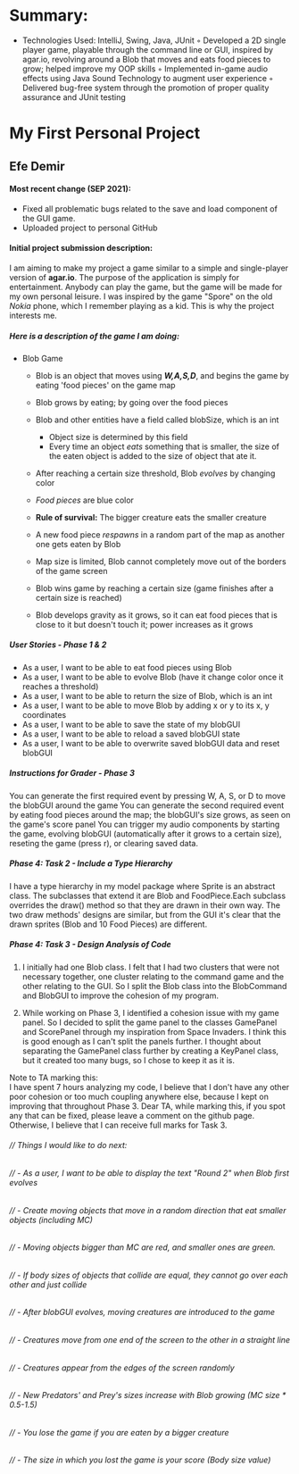 # Summary:
- Technologies Used: IntelliJ, Swing, Java, JUnit
◦ Developed a 2D single player game, playable through the command line or GUI, inspired by agar.io, revolving around a Blob
that moves and eats food pieces to grow; helped improve my OOP skills
◦ Implemented in-game audio effects using Java Sound Technology to augment user experience
◦ Delivered bug-free system through the promotion of proper quality assurance and JUnit testing


# My First Personal Project

## Efe Demir

#### Most recent change (SEP 2021): ####
- Fixed all problematic bugs related to the save and load component of the GUI game.
- Uploaded project to personal GitHub

#### Initial project submission description: ####

I am aiming to make my project a game similar to a simple and single-player version of **agar.io**. The purpose of the 
application is simply for entertainment. Anybody can play the game, but the game will be made for my own personal 
leisure. I was inspired by the game "Spore" on the old *Nokia* phone, which I remember playing as a kid. 
This is why the project interests me.

##### Here is a description of the game I am doing:
-  Blob Game
    - Blob is an object that moves using ***W,A,S,D***, and begins the game by eating 'food pieces' on the game map
    - Blob grows by eating; by going over the food pieces
       
    - Blob and other entities have a field called blobSize, which is an int
        - Object size is determined by this field
        - Every time an object *eats* something that is smaller, the size of the eaten object is added to the size of
          object that ate it.
    - After reaching a certain size threshold, Blob *evolves* by changing color
    - *Food pieces* are blue color
    - **Rule of survival:** The bigger creature eats the smaller creature
    - A new food piece *respawns* in a random part of the map as another one gets eaten by Blob
    - Map size is limited, Blob cannot completely move out of the borders of the game screen
    - Blob wins game by reaching a certain size (game finishes after a certain size is reached)
    - Blob develops gravity as it grows, so it can eat food pieces that is close to it but doesn't touch it; power 
    increases as it grows

    
    
    
##### User Stories - Phase 1 & 2
-  As a user, I want to be able to eat food pieces using Blob
-  As a user, I want to be able to evolve Blob (have it change color once it reaches a threshold)
-  As a user, I want to be able to return the size of Blob, which is an int
-  As a user, I want to be able to move Blob by adding x or y to its x, y coordinates
-  As a user, I want to be able to save the state of my blobGUI
-  As a user, I want to be able to reload a saved blobGUI state
-  As a user, I want to be able to overwrite saved blobGUI data and reset blobGUI 

##### Instructions for Grader - Phase 3
You can generate the first required event by pressing W, A, S, or D to move the blobGUI around the game
You can generate the second required event by eating food pieces around the map; the blobGUI's size grows, as seen on 
the game's score panel
You can trigger my audio components by starting the game, evolving blobGUI (automatically after it grows to a certain
size), reseting the game (press r), or clearing saved data.

##### Phase 4: Task 2 - Include a Type Hierarchy
I have a type hierarchy in my model package where Sprite is an abstract class. The subclasses that extend it are Blob 
and FoodPiece.Each subclass overrides the draw() method so that they are drawn in their own way. The two draw methods' 
designs are similar, but from the GUI it's clear that the drawn sprites (Blob and 10 Food Pieces) are different.

##### Phase 4: Task 3 - Design Analysis of Code
1) I initially had one Blob class. I felt that I had two clusters that were not necessary together, one cluster relating
   to the command game and the other relating to the GUI. So I split the Blob class into the BlobCommand and BlobGUI to 
   improve the cohesion of my program.
   
2) While working on Phase 3, I identified a cohesion issue with my game panel. So I decided to split the game panel to
   the classes GamePanel and ScorePanel through my inspiration from Space Invaders. I think this is good enough as 
   I can't split the panels further. I thought about separating the GamePanel class further by creating a KeyPanel 
   class, but it created too many bugs, so I chose to keep it as it is. 
   
Note to TA marking this:   
I have spent 7 hours analyzing my code, I believe that I don't have any other poor cohesion or too much coupling
anywhere else, because I kept on improving that throughout Phase 3. Dear TA, while marking this, if you spot any
that can be fixed, please leave a comment on the github page. Otherwise, I believe that I can receive full marks for
Task 3.  



###### // Things I would like to do next:

###### // -  As a user, I want to be able to display the text "Round 2" when Blob first evolves
###### // - Create moving objects that move in a random direction that eat smaller objects (including MC) 
###### // - Moving objects bigger than MC are red, and smaller ones are green. 
###### // - If body sizes of objects that collide are equal, they cannot go over each other and just collide
###### // - After blobGUI evolves, moving creatures are introduced to the game
###### // - Creatures move from one end of the screen to the other in a straight line
###### // - Creatures appear from the edges of the screen randomly
###### // - New Predators' and Prey's sizes increase with Blob growing (MC size * 0.5-1.5)
###### // - You lose the game if you are eaten by a bigger creature
###### // - The size in which you lost the game is your score (Body size value)
 
